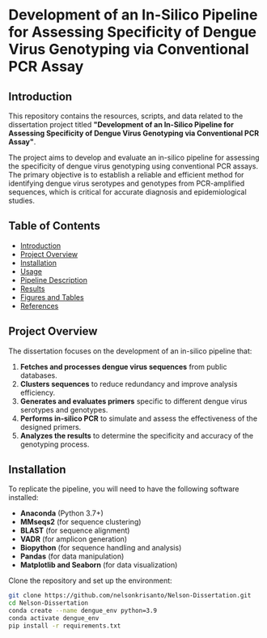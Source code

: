 # Development of an In-Silico Pipeline for Assessing Specificity of Dengue Virus Genotyping via Conventional PCR Assay

## Introduction

This repository contains the resources, scripts, and data related to the dissertation project titled **"Development of an In-Silico Pipeline for Assessing Specificity of Dengue Virus Genotyping via Conventional PCR Assay"**.

The project aims to develop and evaluate an in-silico pipeline for assessing the specificity of dengue virus genotyping using conventional PCR assays. The primary objective is to establish a reliable and efficient method for identifying dengue virus serotypes and genotypes from PCR-amplified sequences, which is critical for accurate diagnosis and epidemiological studies.

## Table of Contents

- [Introduction](#introduction)
- [Project Overview](#project-overview)
- [Installation](#installation)
- [Usage](#usage)
- [Pipeline Description](#pipeline-description)
- [Results](#results)
- [Figures and Tables](#figures-and-tables)
- [References](#references)

## Project Overview

The dissertation focuses on the development of an in-silico pipeline that:

1. **Fetches and processes dengue virus sequences** from public databases.
2. **Clusters sequences** to reduce redundancy and improve analysis efficiency.
3. **Generates and evaluates primers** specific to different dengue virus serotypes and genotypes.
4. **Performs in-silico PCR** to simulate and assess the effectiveness of the designed primers.
5. **Analyzes the results** to determine the specificity and accuracy of the genotyping process.

## Installation

To replicate the pipeline, you will need to have the following software installed:

- **Anaconda** (Python 3.7+)
- **MMseqs2** (for sequence clustering)
- **BLAST** (for sequence alignment)
- **VADR** (for amplicon generation)
- **Biopython** (for sequence handling and analysis)
- **Pandas** (for data manipulation)
- **Matplotlib and Seaborn** (for data visualization)

Clone the repository and set up the environment:

```bash
git clone https://github.com/nelsonkrisanto/Nelson-Dissertation.git
cd Nelson-Dissertation
conda create --name dengue_env python=3.9
conda activate dengue_env
pip install -r requirements.txt
